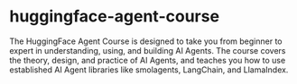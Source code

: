 # huggingface-agent-course
The HuggingFace Agent Course is designed to take you from beginner to expert in understanding, using, and building AI Agents. The course covers the theory, design, and practice of AI Agents, and teaches you how to use established AI Agent libraries like smolagents, LangChain, and LlamaIndex.
